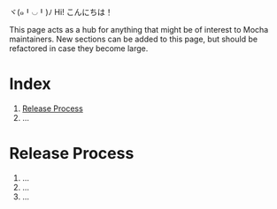 ヾ(๑╹◡╹)ﾉ Hi! こんにちは！

This page acts as a hub for anything that might be of interest to Mocha maintainers.
New sections can be added to this page, but should be refactored in case they become large.

# Index

1. [Release Process](https://github.com/mochajs/mocha/wiki/Maintaining-Mocha#release-process)
2. ...

# Release Process

1. ...
2. ...
3. ...